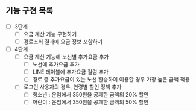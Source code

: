 ## 기능 구현 목록

- [ ] 3단계
    - [ ] 요금 계산 기능 구현하기
    - [ ] 경로조회 결과에 요금 정보 포함하기
    
- [ ] 4단계
    - [ ] 요금 계산 기능에 노선별 추가요금 추가
        - [ ] 노선에 추가요금 추가
        - [ ] LINE 테이블에 추가요금 컬럼 추가
        - [ ] 경로 중 추가요금이 있는 노선 환승하여 이용할 경우 가장 높은 금액 적용
    - [ ] 로그인 사용자의 경우, 연령별 할인 정책 추가
        - [ ] 청소년 : 운임에서 350원을 공제한 금액의 20% 할인
        - [ ] 어린이 : 운임에서 350원을 공제한 금액의 50% 할인